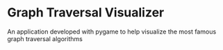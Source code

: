 # Graph Traversal Visualizer
An application developed with pygame to help visualize the most famous graph traversal algorithms